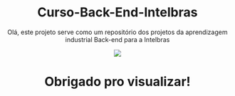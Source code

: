 <div align="center">
  <h1>Curso-Back-End-Intelbras</h1>
  <p>Olá, este projeto serve como um repositório dos projetos da aprendizagem industrial Back-end para a Intelbras</p>
  <img src=https://preview.redd.it/b2k7ffhsu9i41.jpg?auto=webp&s=dd6a31b293c04d6e4c49ba7fc18dbf4e79b2e67b>
  <h1>Obrigado pro visualizar!</h1>
 </div>
